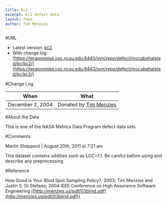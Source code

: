 ```yaml
---
title: kc2
excerpt: kc2 defect data
layout: repo
author: Tim Menzies
---
```



#URL

  * Latest version: [kc2](https://terapromise.csc.ncsu.edu:8443/svn/repo/defect/mccabehalsted/kc/kc2/kc2.arff),  
  * With change log:[https://terapromise.csc.ncsu.edu:8443/svn/repo/defect/mccabehalsted/kc/kc2/](https://terapromise.csc.ncsu.edu:8443/svn/repo/defect/mccabehalsted/kc/kc2/)

#Change Log

When | What---- | ----
   December 2, 2004 | Donated by [Tim Menzies](/repo/people/data-donors/promise3.html)

#About the Data

This is one of the NASA Metrics Data Program defect data sets.

#Comments

Martin Shepperd | August 20th, 2011 at 7:21 am

This dataset contains oddities such as LOC=1.1.
Be careful before using and describe any preprocessing.

#Reference

How Good is Your Blind  Spot Sampling Policy?; 2003; Tim Menzies and Justin S. Di Stefano; 2004 IEEE Conference on High Assurance Software Engineering ([http://menzies.us/pdf/03blind.pdf](http://menzies.us/pdf/03blind.pdf))
